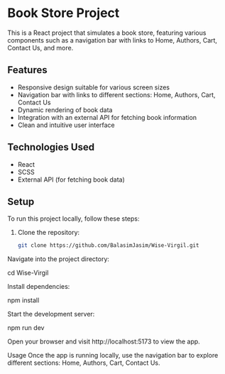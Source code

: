 # Book Store Project

This is a React project that simulates a book store, featuring various components such as a navigation bar with links to Home, Authors, Cart, Contact Us, and more.

## Features

- Responsive design suitable for various screen sizes
- Navigation bar with links to different sections: Home, Authors, Cart, Contact Us
- Dynamic rendering of book data
- Integration with an external API for fetching book information
- Clean and intuitive user interface

## Technologies Used

- React
- SCSS
- External API (for fetching book data)

## Setup

To run this project locally, follow these steps:

1. Clone the repository:
   ```bash
   git clone https://github.com/BalasimJasim/Wise-Virgil.git
   ```

Navigate into the project directory:

cd Wise-Virgil

Install dependencies:

npm install

Start the development server:

npm run dev

Open your browser and visit http://localhost:5173 to view the app.

Usage
Once the app is running locally, use the navigation bar to explore different sections: Home, Authors, Cart, Contact Us.
